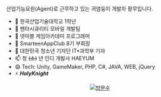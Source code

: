 산업기능요원(Agent)로 근무하고 있는 귀염둥이 개발자 팡무입니다.

- 🔭 한국산업기술대학교 1학년
- 🌱 펜타시큐리티 모바일 개발팀
- 👯 넷마블 게임아카데미 프로그래머
- 🤔 SmarteenAppClub 8기 부회장
- 💬 대한민국 청소년 기자단 IT•과학부 기자
- 📫 청 ~~(소)~~ 년 인디 개발사 HAEYUM
- 😄 Tech: Unity, GameMaker, PHP, C#, JAVA, WEB, jQuery
- ⚡ ***HolyKnight***

 <div align=center>
	
  [![방문수](https://hits.seeyoufarm.com/api/count/incr/badge.svg?url=https%3A%2F%2Fgithub.com%2Fkisa002)](https://hits.seeyoufarm.com) 
	
  </div>
